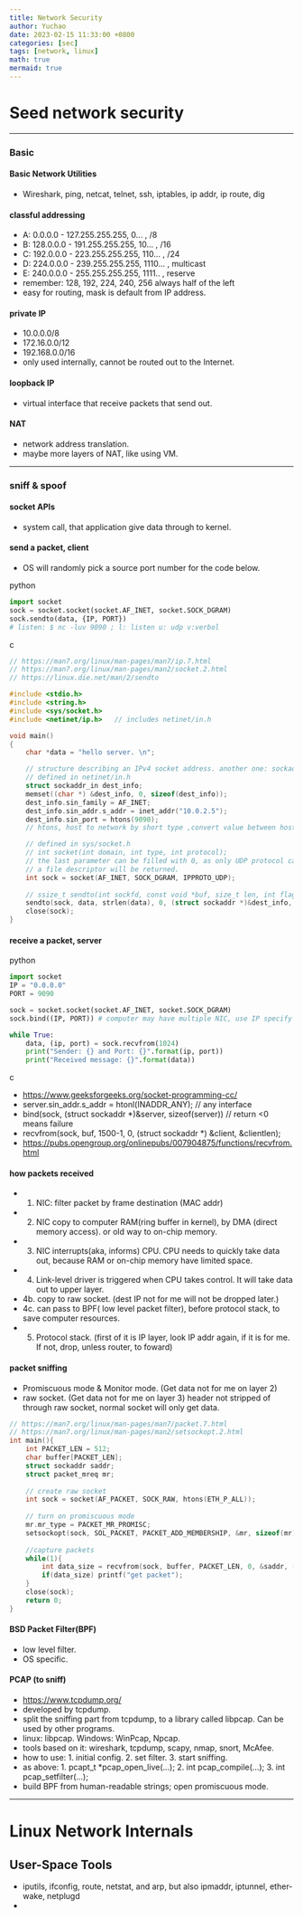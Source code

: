 ```yaml
---
title: Network Security 
author: Yuchao
date: 2023-02-15 11:33:00 +0800
categories: [sec]
tags: [network, linux]
math: true
mermaid: true
---
```


# Seed network security

---

### Basic

#### Basic Network Utilities
- Wireshark, ping, netcat, telnet, ssh, iptables, ip addr, ip route, dig

#### classful addressing
- A: 0.0.0.0      - 127.255.255.255,  0...        , /8
- B: 128.0.0.0  - 191.255.255.255,  10...      , /16
- C: 192.0.0.0  - 223.255.255.255,  110...    , /24
- D: 224.0.0.0  - 239.255.255.255,  1110...  , multicast
- E: 240.0.0.0  - 255.255.255.255,   1111..  , reserve
- remember: 128, 192, 224, 240, 256 always half of the left
- easy for routing, mask is default from IP address.

#### private IP
- 10.0.0.0/8
- 172.16.0.0/12
- 192.168.0.0/16
- only used internally, cannot be routed out to the Internet.

#### loopback IP
- virtual interface that receive packets that send out.

#### NAT
- network address translation.
- maybe more layers of NAT, like using VM.

---

### sniff & spoof

#### socket APIs
- system call, that application give data through to kernel.

#### send a packet, client
- OS will randomly pick a source port number for the code below.

python
```python
import socket
sock = socket.socket(socket.AF_INET, socket.SOCK_DGRAM)
sock.sendto(data, {IP, PORT})
# listen: $ nc -luv 9090 ; l: listen u: udp v:verbol
```

c
```c
// https://man7.org/linux/man-pages/man7/ip.7.html
// https://man7.org/linux/man-pages/man2/socket.2.html
// https://linux.die.net/man/2/sendto

#include <stdio.h>
#include <string.h>
#include <sys/socket.h>
#include <netinet/ip.h>   // includes netinet/in.h

void main()
{
	char *data = "hello server. \n";

	// structure describing an IPv4 socket address. another one: sockaddr_in6
	// defined in netinet/in.h
	struct sockaddr_in dest_info; 
	memset((char *) &dest_info, 0, sizeof(dest_info));
	dest_info.sin_family = AF_INET;
	dest_info.sin_addr.s_addr = inet_addr("10.0.2.5");
	dest_info.sin_port = htons(9090);  
	// htons, host to network by short type ,convert value between host and network byte order.

	// defined in sys/socket.h
	// int socket(int domain, int type, int protocol);
	// the last parameter can be filled with 0, as only UDP protocol can be used.
	// a file descriptor will be returned.
	int sock = socket(AF_INET, SOCK_DGRAM, IPPROTO_UDP);
	
	// ssize_t sendto(int sockfd, const void *buf, size_t len, int flags, const struct sockaddr *dest_addr, socklen_t addrlen);
	sendto(sock, data, strlen(data), 0, (struct sockaddr *)&dest_info, sizeof(dest_info));
	close(sock);
}
```

#### receive a packet, server

python

```python
import socket
IP = "0.0.0.0"
PORT = 9090

sock = socket.socket(socket.AF_INET, socket.SOCK_DGRAM)
sock.bind((IP, PORT)) # computer may have multiple NIC, use IP specify one

while True:
	data, (ip, port) = sock.recvfrom(1024)
	print("Sender: {} and Port: {}".format(ip, port))
	print("Received message: {}".format(data))
```

c
- https://www.geeksforgeeks.org/socket-programming-cc/
- server.sin_addr.s_addr = htonl(INADDR_ANY);  // any interface
- bind(sock, (struct sockaddr *)&server, sizeof(server)) // return <0 means failure
- recvfrom(sock, buf, 1500-1, 0, (struct sockaddr *) &client, &clientlen);
- https://pubs.opengroup.org/onlinepubs/007904875/functions/recvfrom.html

#### how packets received
- 1. NIC: filter packet by frame destination (MAC addr)
- 2. NIC copy to computer RAM(ring buffer in kernel), by DMA (direct memory access). or old way to on-chip memory.
- 3. NIC interrupts(aka, informs) CPU. CPU needs to quickly take data out, because RAM or on-chip memory have limited space.
- 4. Link-level driver is triggered when CPU takes control. It will take data out to upper  layer.
- 4b. copy to raw socket. (dest IP not for me will not be dropped later.)
- 4c. can pass to BPF( low level packet filter), before protocol stack, to save computer resources.
- 5. Protocol stack. (first of it is IP layer, look IP addr again, if it is for me. If not, drop, unless router, to foward) 

#### packet sniffing
- Promiscuous mode  & Monitor mode. (Get data not for me on layer 2)
- raw socket. (Get data not for me on layer 3) header not stripped of through raw socket, normal socket will only get data.

```c
// https://man7.org/linux/man-pages/man7/packet.7.html
// https://man7.org/linux/man-pages/man2/setsockopt.2.html
int main(){
	int PACKET_LEN = 512;
	char buffer[PACKET_LEN];
	struct sockaddr saddr;
	struct packet_mreq mr; 
	
	// create raw socket
	int sock = socket(AF_PACKET, SOCK_RAW, htons(ETH_P_ALL));
	
	// turn on promiscuous mode	
	mr.mr_type = PACKET_MR_PROMISC;
	setsockopt(sock, SOL_PACKET, PACKET_ADD_MEMBERSHIP, &mr, sizeof(mr));
	
	//capture packets
	while(1){
		int data_size = recvfrom(sock, buffer, PACKET_LEN, 0, &saddr, (socklen_t*)sizeof(saddr));
		if(data_size) printf("get packet");
	}
	close(sock);
	return 0;
}
```

#### BSD Packet Filter(BPF)
- low level filter.
- OS specific.

#### PCAP (to sniff)
- https://www.tcpdump.org/
- developed by tcpdump.
- split the sniffing part from tcpdump, to a library called libpcap. Can be used by other programs.
- linux: libpcap. Windows: WinPcap, Npcap.
- tools based on it: wireshark, tcpdump, scapy, nmap, snort, McAfee.
- how to use: 1. initial config. 2. set filter. 3. start sniffing.
- as above: 1. pcapt_t *pcap_open_live(...); 2. int pcap_compile(...); 3. int pcap_setfilter(...);
- build BPF from human-readable strings; open promiscuous mode.




---



# Linux Network Internals

## User-Space Tools
- iputils, ifconfig, route, netstat, and arp, but also ipmaddr, iptunnel, ether-wake, netplugd
- 
